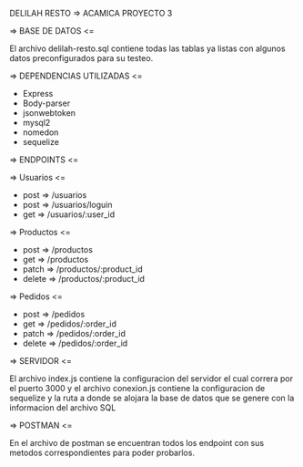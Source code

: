 DELILAH RESTO => ACAMICA PROYECTO 3

=> BASE DE DATOS <=

El archivo delilah-resto.sql contiene todas las tablas ya listas con algunos datos preconfigurados para su testeo.

=> DEPENDENCIAS UTILIZADAS <=

* Express
* Body-parser
* jsonwebtoken
* mysql2
* nomedon
* sequelize

=> ENDPOINTS <=

=> Usuarios <=

* post => /usuarios
* post => /usuarios/loguin
* get => /usuarios/:user_id

=> Productos <=

* post => /productos
* get => /productos
* patch => /productos/:product_id
* delete => /productos/:product_id

=> Pedidos <=

* post => /pedidos
* get => /pedidos/:order_id
* patch => /pedidos/:order_id
* delete => /pedidos/:order_id


=> SERVIDOR <=

El archivo index.js contiene la configuracion del servidor el cual correra por el puerto 3000 y el archivo conexion.js contiene la configuracion de sequelize y la ruta a donde se alojara la base de datos que se genere con la informacion del archivo SQL

=> POSTMAN <=

En el archivo de postman se encuentran todos los endpoint con sus metodos correspondientes para poder probarlos.